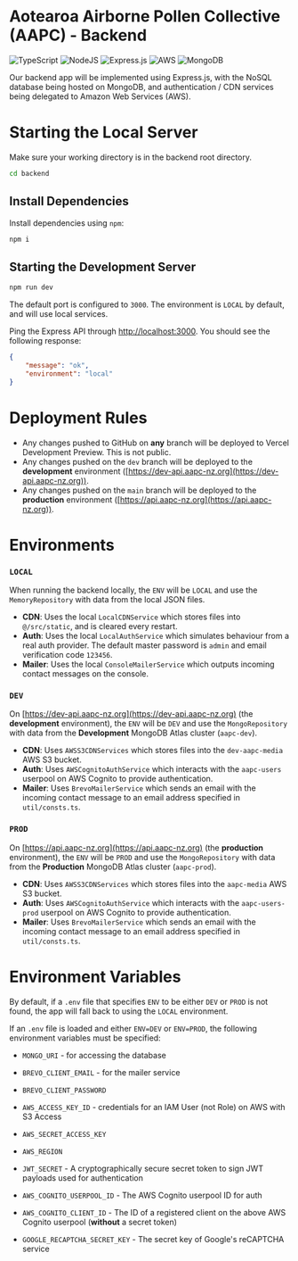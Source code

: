 # Aotearoa Airborne Pollen Collective (AAPC) - Backend

![TypeScript](https://img.shields.io/badge/typescript-%23007ACC.svg?style=for-the-badge&logo=typescript&logoColor=white)
![NodeJS](https://img.shields.io/badge/node.js-6DA55F?style=for-the-badge&logo=node.js&logoColor=white)
![Express.js](https://img.shields.io/badge/express.js-%23404d59.svg?style=for-the-badge&logo=express&logoColor=%2361DAFB)
![AWS](https://img.shields.io/badge/AWS-%23FF9900.svg?style=for-the-badge&logo=amazon-aws&logoColor=white)
![MongoDB](https://img.shields.io/badge/MongoDB-%234ea94b.svg?style=for-the-badge&logo=mongodb&logoColor=white)

Our backend app will be implemented using Express.js, with the NoSQL database being hosted on MongoDB, and
authentication /
CDN services being delegated to Amazon Web Services (AWS).

# Starting the Local Server

Make sure your working directory is in the backend root directory.

```bash
cd backend
```

## Install Dependencies

Install dependencies using `npm`:

```bash
npm i
```

## Starting the Development Server

```bash
npm run dev
```

The default port is configured to `3000`. The environment is `LOCAL` by default, and will use local services.

Ping the Express API through [http://localhost:3000](http://localhost:3000). You should see the following response:

```json
{
    "message": "ok",
    "environment": "local"
}
```

# Deployment Rules

-   Any changes pushed to GitHub on **any** branch will be deployed to Vercel Development Preview. This is not public.
-   Any changes pushed on the `dev` branch will be deployed to the **development**
    environment ([https://dev-api.aapc-nz.org](https://dev-api.aapc-nz.org)).
-   Any changes pushed on the `main` branch will be deployed to the **production**
    environment ([https://api.aapc-nz.org](https://api.aapc-nz.org)).

# Environments

### `LOCAL`

When running the backend locally, the `ENV` will be `LOCAL` and use the `MemoryRepository` with data from the local JSON
files.
- **CDN**: Uses the local `LocalCDNService` which stores files into `@/src/static`, and is cleared every restart.
- **Auth**: Uses the local `LocalAuthService` which simulates behaviour from a real auth provider. The default master password is `admin` and email verification code `123456`.
- **Mailer**: Uses the local `ConsoleMailerService` which outputs incoming contact messages on the console.

### `DEV`

On [https://dev-api.aapc-nz.org](https://dev-api.aapc-nz.org) (the **development** environment), the `ENV` will be `DEV`
and use the `MongoRepository` with data from the **Development** MongoDB Atlas cluster (`aapc-dev`).

- **CDN**: Uses `AWSS3CDNServices` which stores files into the `dev-aapc-media` AWS S3 bucket.
- **Auth**: Uses `AWSCognitoAuthService` which interacts with the `aapc-users` userpool on AWS Cognito to provide authentication.
- **Mailer**: Uses `BrevoMailerService` which sends an email with the incoming contact message to an email address specified in `util/consts.ts`.

### `PROD`

On [https://api.aapc-nz.org](https://api.aapc-nz.org) (the **production** environment), the `ENV` will be `PROD` and use
the `MongoRepository` with data from the **Production** MongoDB Atlas cluster (`aapc-prod`).

- **CDN**: Uses `AWSS3CDNServices` which stores files into the `aapc-media` AWS S3 bucket.
- **Auth**: Uses `AWSCognitoAuthService` which interacts with the `aapc-users-prod` userpool on AWS Cognito to provide
  authentication.
- **Mailer**: Uses `BrevoMailerService` which sends an email with the incoming contact message to an email address
  specified in `util/consts.ts`.

# Environment Variables

By default, if a `.env` file that specifies `ENV` to be either `DEV` or `PROD` is not found, the app will fall back to using the `LOCAL` environment.

If an `.env` file is loaded and either `ENV=DEV` or `ENV=PROD`, the following environment variables must be specified:

- `MONGO_URI` - for accessing the database


- `BREVO_CLIENT_EMAIL` - for the mailer service
- `BREVO_CLIENT_PASSWORD`


- `AWS_ACCESS_KEY_ID` - credentials for an IAM User (not Role) on AWS with S3 Access
- `AWS_SECRET_ACCESS_KEY`
- `AWS_REGION`


- `JWT_SECRET` - A cryptographically secure secret token to sign JWT payloads used for authentication


- `AWS_COGNITO_USERPOOL_ID` - The AWS Cognito userpool ID for auth
- `AWS_COGNITO_CLIENT_ID` - The ID of a registered client on the above AWS Cognito userpool (**without** a secret token)


- `GOOGLE_RECAPTCHA_SECRET_KEY` - The secret key of Google's reCAPTCHA service
